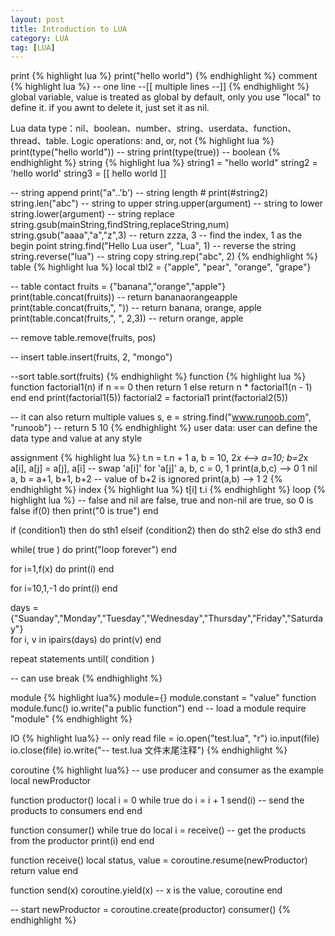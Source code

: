 ```yaml
---
layout: post
title: Introduction to LUA 
category: LUA
tag: [LUA]
---
```


print 
{% highlight lua %}
print("hello world")
{% endhighlight %}
comment
{% highlight lua %}
-- one line
--[[
	multiple lines
--]]
{% endhighlight %}
global variable, value is treated as global by default, only you use "local" to define it. if you awnt to delete it, just set it as nil.

Lua data type：nil、boolean、number、string、userdata、function、thread、table.
Logic operations: and, or, not
{% highlight lua %}	
print(type("hello world"))
-- string
print(type(true))
-- boolean
{% endhighlight %}
string
{% highlight lua %}
string1 = "hello world"
string2 = 'hello world'
string3 = [[
	hello world
]]

-- string append
print("a"..'b')
-- string length #
print(#string2)
string.len("abc")
-- string to upper
string.upper(argument)
-- string to lower
string.lower(argument)
-- string replace 
string.gsub(mainString,findString,replaceString,num)
string.gsub("aaaa","a","z",3)
-- return zzza, 3
-- find the index, 1 as the begin point
string.find("Hello Lua user", "Lua", 1)
-- reverse the string
string.reverse("lua") 
-- string copy
string.rep("abc", 2)
{% endhighlight %}
table
{% highlight lua %}
local tbl2 = {"apple", "pear", "orange", "grape"}

-- table contact
fruits = {"banana","orange","apple"}
print(table.concat(fruits))
-- return bananaorangeapple
print(table.concat(fruits,", "))
-- return banana, orange, apple
print(table.concat(fruits,", ", 2,3))
-- return orange, apple

-- remove 
table.remove(fruits, pos)

-- insert
table.insert(fruits, 2, "mongo")

--sort
table.sort(fruits)
{% endhighlight %}
function
{% highlight lua %}
function factorial1(n)
	if n == 0 then
    	return 1
	else
    	return n * factorial1(n - 1)
	end
end
print(factorial1(5))
factorial2 = factorial1
print(factorial2(5))

-- it can also return multiple values
s, e = string.find("www.runoob.com", "runoob") 
-- return 5 10
{% endhighlight %}
user data: user can define the data type and value at any style

assignment
{% highlight lua %}
t.n = t.n + 1
a, b = 10, 2*x       <-->       a=10; b=2*x
a[i], a[j] = a[j], a[i]         -- swap 'a[i]' for 'a[j]'
a, b, c = 0, 1
print(a,b,c)             --> 0   1   nil
	a, b = a+1, b+1, b+2     -- value of b+2 is ignored
print(a,b)               --> 1   2
{% endhighlight %}
index
{% highlight lua %}
t[i]
t.i
{% endhighlight %}
loop
{% highlight lua %}
-- false and nil are false, true and non-nil are true, so 0 is false
if(0)
then
	print("0 is true")
end

if (condition1)
then
	do sth1
elseif (condition2)
then
	do sth2
else
	do sth3
end

while( true )
do
	print("loop forever")
end

for i=1,f(x) do
	print(i)
end

for i=10,1,-1 do
	print(i)
end

days = {"Suanday","Monday","Tuesday","Wednesday","Thursday","Friday","Saturday"}  
for i, v in ipairs(days)	do
print(v)
end

repeat
	statements
until( condition )

-- can use break 
{% endhighlight %}

module
{% highlight lua%}
module={}
module.constant = "value"
function module.func()
	io.write("a public function")
end
-- load a module
require "module"
{% endhighlight %}

IO
{% highlight lua%}
-- only read
file = io.open("test.lua", "r")
io.input(file)
io.close(file)
io.write("--  test.lua 文件末尾注释")
{% endhighlight %}

coroutine
{% highlight lua%}
-- use producer and consumer as the example
local newProductor

function productor()
    local i = 0
    while true do
        i = i + 1
        send(i)     -- send the products to consumers
    end
end

function consumer()
    while true do
        local i = receive()     -- get the products from the productor
        print(i)
    end
end

function receive()
    local status, value = coroutine.resume(newProductor)
    return value
end

function send(x)
   coroutine.yield(x)     -- x is the value, coroutine
end

-- start
newProductor = coroutine.create(productor)
consumer()
{% endhighlight %}